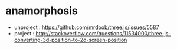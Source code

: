 # anamorphosis

* unproject : https://github.com/mrdoob/three.js/issues/5587
* project : http://stackoverflow.com/questions/11534000/three-js-converting-3d-position-to-2d-screen-position
